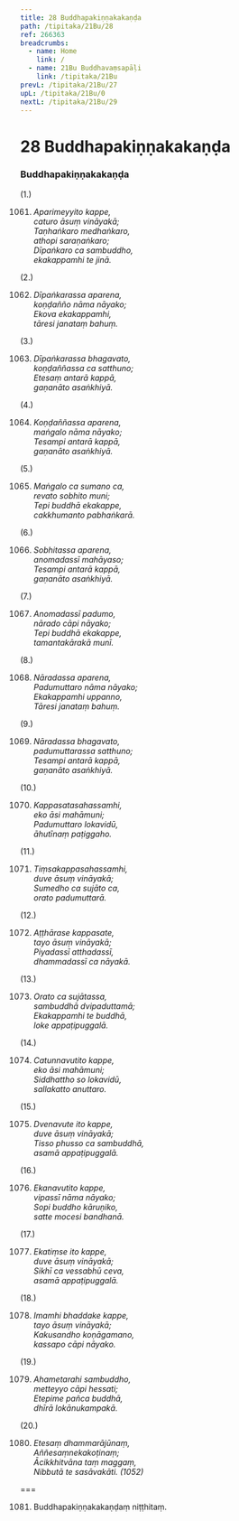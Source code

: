 ```yaml
---
title: 28 Buddhapakiṇṇakakaṇḍa
path: /tipitaka/21Bu/28
ref: 266363
breadcrumbs:
  - name: Home
    link: /
  - name: 21Bu Buddhavaṃsapāḷi
    link: /tipitaka/21Bu
prevL: /tipitaka/21Bu/27
upL: /tipitaka/21Bu/0
nextL: /tipitaka/21Bu/29
---
```


# 28 Buddhapakiṇṇakakaṇḍa

### Buddhapakiṇṇakakaṇḍa

(1.)

1061. _Aparimeyyito kappe,_  
_caturo āsuṃ vināyakā;_  
_Taṇhaṅkaro medhaṅkaro,_  
_athopi saraṇaṅkaro;_  
_Dīpaṅkaro ca sambuddho,_  
_ekakappamhi te jinā._  


(2.)

1062. _Dīpaṅkarassa aparena,_  
_koṇḍañño nāma nāyako;_  
_Ekova ekakappamhi,_  
_tāresi janataṃ bahuṃ._  


(3.)

1063. _Dīpaṅkarassa bhagavato,_  
_koṇḍaññassa ca satthuno;_  
_Etesaṃ antarā kappā,_  
_gaṇanāto asaṅkhiyā._  


(4.)

1064. _Koṇḍaññassa aparena,_  
_maṅgalo nāma nāyako;_  
_Tesampi antarā kappā,_  
_gaṇanāto asaṅkhiyā._  


(5.)

1065. _Maṅgalo ca sumano ca,_  
_revato sobhito muni;_  
_Tepi buddhā ekakappe,_  
_cakkhumanto pabhaṅkarā._  


(6.)

1066. _Sobhitassa aparena,_  
_anomadassī mahāyaso;_  
_Tesampi antarā kappā,_  
_gaṇanāto asaṅkhiyā._  


(7.)

1067. _Anomadassī padumo,_  
_nārado cāpi nāyako;_  
_Tepi buddhā ekakappe,_  
_tamantakārakā munī._  


(8.)

1068. _Nāradassa aparena,_  
_Padumuttaro nāma nāyako;_  
_Ekakappamhi uppanno,_  
_Tāresi janataṃ bahuṃ._  


(9.)

1069. _Nāradassa bhagavato,_  
_padumuttarassa satthuno;_  
_Tesampi antarā kappā,_  
_gaṇanāto asaṅkhiyā._  


(10.)

1070. _Kappasatasahassamhi,_  
_eko āsi mahāmuni;_  
_Padumuttaro lokavidū,_  
_āhutīnaṃ paṭiggaho._  


(11.)

1071. _Tiṃsakappasahassamhi,_  
_duve āsuṃ vināyakā;_  
_Sumedho ca sujāto ca,_  
_orato padumuttarā._  


(12.)

1072. _Aṭṭhārase kappasate,_  
_tayo āsuṃ vināyakā;_  
_Piyadassī atthadassī,_  
_dhammadassī ca nāyakā._  


(13.)

1073. _Orato ca sujātassa,_  
_sambuddhā dvipaduttamā;_  
_Ekakappamhi te buddhā,_  
_loke appaṭipuggalā._  


(14.)

1074. _Catunnavutito kappe,_  
_eko āsi mahāmuni;_  
_Siddhattho so lokavidū,_  
_sallakatto anuttaro._  


(15.)

1075. _Dvenavute ito kappe,_  
_duve āsuṃ vināyakā;_  
_Tisso phusso ca sambuddhā,_  
_asamā appaṭipuggalā._  


(16.)

1076. _Ekanavutito kappe,_  
_vipassī nāma nāyako;_  
_Sopi buddho kāruṇiko,_  
_satte mocesi bandhanā._  


(17.)

1077. _Ekatiṃse ito kappe,_  
_duve āsuṃ vināyakā;_  
_Sikhī ca vessabhū ceva,_  
_asamā appaṭipuggalā._  


(18.)

1078. _Imamhi bhaddake kappe,_  
_tayo āsuṃ vināyakā;_  
_Kakusandho koṇāgamano,_  
_kassapo cāpi nāyako._  


(19.)

1079. _Ahametarahi sambuddho,_  
_metteyyo cāpi hessati;_  
_Etepime pañca buddhā,_  
_dhīrā lokānukampakā._  


(20.)

1080. _Etesaṃ dhammarājūnaṃ,_  
_Aññesaṃnekakoṭinaṃ;_  
_Ācikkhitvāna taṃ maggaṃ,_  
_Nibbutā te sasāvakāti. (1052)_  


===

1081. Buddhapakiṇṇakakaṇḍaṃ niṭṭhitaṃ.





